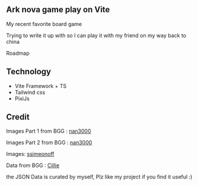 ## Ark nova game play on Vite

My recent favorite board game

Trying to write it up with so I can play it with my friend on my way back to china

Roadmap

## Technology

- Vite Framework + TS
- Tailwind css
- PixiJs

## Credit

Images Part 1 from BGG : [nan3000](https://boardgamegeek.com/filepage/225656/cards-part-1-v09-english)

Images Part 2 from BGG : [nan3000](https://boardgamegeek.com/filepage/225657/cards-part-2-v09-english)

Images: [ssimeonoff](https://github.com/ssimeonoff/ssimeonoff.github.io)

Data from BGG : [Cillie](https://boardgamegeek.com/filepage/235331/list-animal-cards-v09)

the JSON Data is curated by myself, Plz like my project if you find it useful :)
